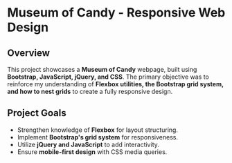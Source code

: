 # Museum of Candy - Responsive Web Design

## Overview
This project showcases a **Museum of Candy** webpage, built using **Bootstrap, JavaScript, jQuery, and CSS**. The primary objective was to reinforce my understanding of **Flexbox utilities, the Bootstrap grid system, and how to nest grids** to create a fully responsive design.

## Project Goals
- Strengthen knowledge of **Flexbox** for layout structuring.
- Implement **Bootstrap's grid system** for responsiveness.
- Utilize **jQuery and JavaScript** to add interactivity.
- Ensure **mobile-first design** with CSS media queries. 
